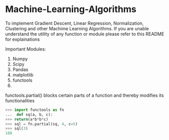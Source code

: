 # Machine-Learning-Algorithms
To implement Gradient Descent, Linear Regression, Normalization, Clustering and other Machime Learning Algorithms. 
If you are unable understand the utility of any function or module please refer to this README for explainations

Important Modules:
1. Numpy
2. Scipy
3. Pandas
4. matplotlib
5. functools
6. 

functools.partial() blocks certain parts of a function and thereby modifies its functionalities
``` python
>>> import functools as fn
...  def sq(a, b, c):
>>> return(a*b*b*c)
>>> sql = fn.partial(sq, 4, c=5)
>>> sql(3)
180
```



